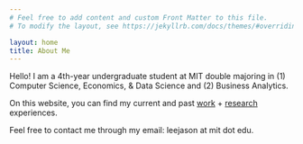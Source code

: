 ```yaml
---
# Feel free to add content and custom Front Matter to this file.
# To modify the layout, see https://jekyllrb.com/docs/themes/#overriding-theme-defaults

layout: home
title: About Me
---
```


Hello! I am a 4th-year undergraduate student at MIT double majoring in (1) Computer Science, Economics, & Data Science and (2) Business Analytics.

On this website, you can find my current and past [work](http://localhost:4000/work_experience/) + [research](http://localhost:4000/r&d/) experiences. 

Feel free to contact me through my email: leejason at mit dot edu.